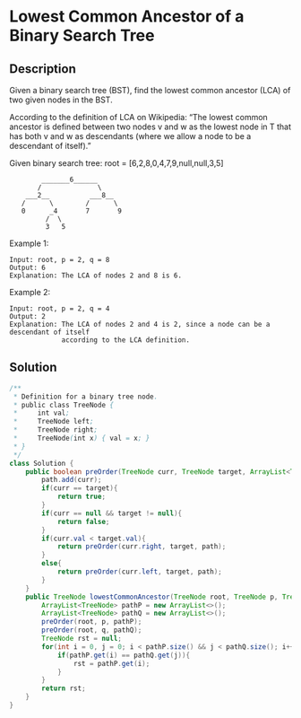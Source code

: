 # Lowest Common Ancestor of a Binary Search Tree
## Description
Given a binary search tree (BST), find the lowest common ancestor (LCA) of two given nodes in the BST.

According to the definition of LCA on Wikipedia: “The lowest common ancestor is defined between two nodes v and w as the lowest node in T that has both v and w as descendants (where we allow a node to be a descendant of itself).”

Given binary search tree:  root = [6,2,8,0,4,7,9,null,null,3,5]
```
        _______6______
       /              \
    ___2__          ___8__
   /      \        /      \
   0      _4       7       9
         /  \
         3   5
```
Example 1:
```
Input: root, p = 2, q = 8
Output: 6
Explanation: The LCA of nodes 2 and 8 is 6.
```
Example 2:
```
Input: root, p = 2, q = 4
Output: 2
Explanation: The LCA of nodes 2 and 4 is 2, since a node can be a descendant of itself
             according to the LCA definition.
```

## Solution
```java
/**
 * Definition for a binary tree node.
 * public class TreeNode {
 *     int val;
 *     TreeNode left;
 *     TreeNode right;
 *     TreeNode(int x) { val = x; }
 * }
 */
class Solution {
    public boolean preOrder(TreeNode curr, TreeNode target, ArrayList<TreeNode> path){
        path.add(curr);
        if(curr == target){
            return true;
        }
        if(curr == null && target != null){
            return false;
        }
        if(curr.val < target.val){
            return preOrder(curr.right, target, path);
        }
        else{
            return preOrder(curr.left, target, path);
        }
    }
    public TreeNode lowestCommonAncestor(TreeNode root, TreeNode p, TreeNode q) {
        ArrayList<TreeNode> pathP = new ArrayList<>();
        ArrayList<TreeNode> pathQ = new ArrayList<>();
        preOrder(root, p, pathP);
        preOrder(root, q, pathQ);
        TreeNode rst = null;
        for(int i = 0, j = 0; i < pathP.size() && j < pathQ.size(); i++, j++){
            if(pathP.get(i) == pathQ.get(j)){
                rst = pathP.get(i);
            }
        }
        return rst;
    }
}
```
